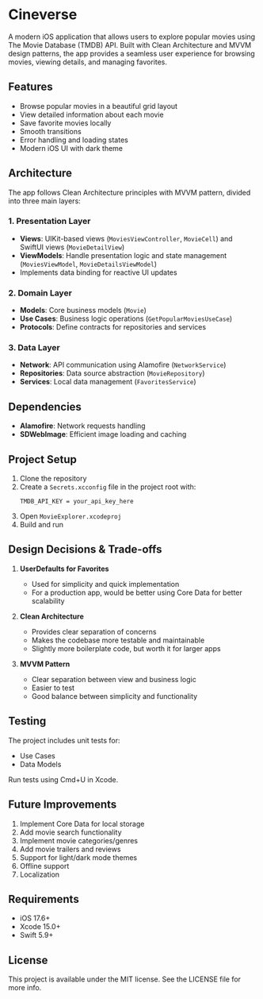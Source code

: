 # Cineverse

A modern iOS application that allows users to explore popular movies using The Movie Database (TMDB) API. Built with Clean Architecture and MVVM design patterns, the app provides a seamless user experience for browsing movies, viewing details, and managing favorites.

## Features

- Browse popular movies in a beautiful grid layout
- View detailed information about each movie
- Save favorite movies locally
- Smooth transitions
- Error handling and loading states
- Modern iOS UI with dark theme

## Architecture

The app follows Clean Architecture principles with MVVM pattern, divided into three main layers:

### 1. Presentation Layer
- **Views**: UIKit-based views (`MoviesViewController`, `MovieCell`) and SwiftUI views (`MovieDetailView`)
- **ViewModels**: Handle presentation logic and state management (`MoviesViewModel`, `MovieDetailsViewModel`)
- Implements data binding for reactive UI updates

### 2. Domain Layer
- **Models**: Core business models (`Movie`)
- **Use Cases**: Business logic operations (`GetPopularMoviesUseCase`)
- **Protocols**: Define contracts for repositories and services

### 3. Data Layer
- **Network**: API communication using Alamofire (`NetworkService`)
- **Repositories**: Data source abstraction (`MovieRepository`)
- **Services**: Local data management (`FavoritesService`)

## Dependencies

- **Alamofire**: Network requests handling
- **SDWebImage**: Efficient image loading and caching

## Project Setup

1. Clone the repository
2. Create a `Secrets.xcconfig` file in the project root with:
   ```
   TMDB_API_KEY = your_api_key_here
   ```
3. Open `MovieExplorer.xcodeproj`
4. Build and run

## Design Decisions & Trade-offs

1. **UserDefaults for Favorites**
   - Used for simplicity and quick implementation
   - For a production app, would be better using Core Data for better scalability

2. **Clean Architecture**
   - Provides clear separation of concerns
   - Makes the codebase more testable and maintainable
   - Slightly more boilerplate code, but worth it for larger apps

4. **MVVM Pattern**
   - Clear separation between view and business logic
   - Easier to test
   - Good balance between simplicity and functionality

## Testing

The project includes unit tests for:
- Use Cases
- Data Models

Run tests using Cmd+U in Xcode.

## Future Improvements

1. Implement Core Data for local storage
2. Add movie search functionality
3. Implement movie categories/genres
4. Add movie trailers and reviews
5. Support for light/dark mode themes
6. Offline support
7. Localization

## Requirements

- iOS 17.6+
- Xcode 15.0+
- Swift 5.9+

## License

This project is available under the MIT license. See the LICENSE file for more info.
